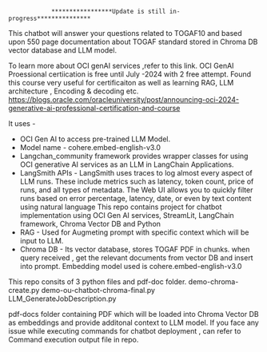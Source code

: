                 *****************Update is still in-progress***************
This chatbot will answer your questions related to TOGAF10 and based upon 550 page documentation about TOGAF standard stored in Chroma DB vector database and LLM model.

To learn more about OCI genAI services ,refer to this link. OCI GenAI Proessional certiication is free until July -2024 with 2 free attempt.
Found this course very useful for certificaiton as well as learning RAG, LLM architecture , Encoding & decoding etc.
https://blogs.oracle.com/oracleuniversity/post/announcing-oci-2024-generative-ai-professional-certification-and-course

It uses -
- OCI Gen AI to access pre-trained LLM Model.
- Model name - cohere.embed-english-v3.0
- Langchan_community framework provides wrapper classes for  using OCI generative AI services as an LLM in LangChain Applications.
- LangSmith APIs - LangSmith uses traces to log almost every aspect of LLM runs. These include metrics such as latency, token count, price of runs, and all types of metadata. The Web 
                   UI allows you to quickly filter runs based on error percentage, latency, date, or even by text content using natural language
                   This repo contains project for chatbot implementation using OCI Gen AI services, StreamLit, LangChain framework, Chroma Vector DB and Python
- RAG - Used for Augmeting prompt with specific context which will be input to LLM.
- Chroma DB - Its vector database, stores TOGAF PDF in chunks. when query received , get the relevant documents from vector DB and insert into prompt. Embedding model used is 
  cohere.embed-english-v3.0
  
This repo consits of 3 python files and pdf-doc folder. 
demo-chroma-create.py
demo-ou-chatbot-chroma-final.py
LLM_GenerateJobDescription.py

pdf-docs folder containing PDF which will be loaded into Chroma Vector DB as embeddings and provide additonal context to LLM model.
If you face any issue while executing commands for chatbot deployment , can refer to Command execution output file in repo.
